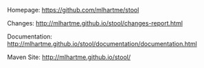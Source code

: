 Homepage: https://github.com/mlhartme/stool

Changes: http://mlhartme.github.io/stool/changes-report.html

Documentation: http://mlhartme.github.io/stool/documentation/documentation.html

Maven Site: http://mlhartme.github.io/stool/

